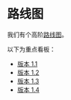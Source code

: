 # 路线图

我们有个高阶[路线图](https://github.com/SeldonIO/seldon-core/projects/19)。

以下为重点看板：

 * [版本 1.1](https://github.com/SeldonIO/seldon-core/projects/16)
 * [版本 1.2](https://github.com/SeldonIO/seldon-core/projects/17)
 * [版本 1.3](https://github.com/SeldonIO/seldon-core/projects/20)
 * [版本 1.4](https://github.com/SeldonIO/seldon-core/projects/30)

